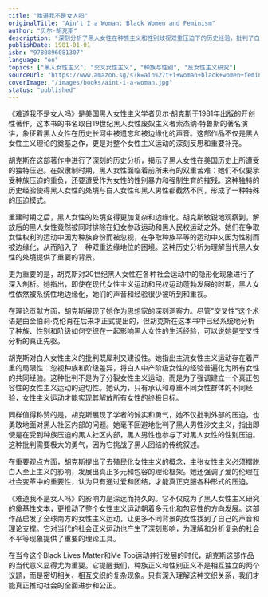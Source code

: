 ```yaml
---
title: "难道我不是女人吗"
originalTitle: "Ain't I a Woman: Black Women and Feminism"
author: "贝尔·胡克斯"
description: "深刻分析了黑人女性在种族主义和性别歧视双重压迫下的历史经验，批判了白人女性主义的局限性。"
publishDate: 1981-01-01
isbn: "9780896081307"
language: "en"
topics: ["黑人女性主义", "交叉女性主义", "种族与性别", "反女性主义研究"]
sourceUrl: "https://www.amazon.sg/s?k=ain%27t+i+woman+black+women+feminism+bell+hooks&tag=inkrupt-22"
coverImage: "/images/books/aint-i-a-woman.jpg"
status: "published"
---
```


《难道我不是女人吗》是美国黑人女性主义学者贝尔·胡克斯于1981年出版的开创性著作，这本书的书名取自19世纪黑人女性废奴主义者索杰纳·特鲁斯的著名演讲，象征着黑人女性在历史长河中被遗忘和被边缘化的声音。这部作品不仅是黑人女性主义理论的奠基之作，更是对整个女性主义运动的深刻反思和重要补充。

胡克斯在这部著作中进行了深刻的历史分析，揭示了黑人女性在美国历史上所遭受的独特压迫。在奴隶制时期，黑人女性面临着前所未有的双重苦难：她们不仅要承受种族压迫的重负，还要遭受作为女性的性别暴力和强制生育的摧残。这种独特的历史经验使得黑人女性的处境与白人女性和黑人男性都截然不同，形成了一种特殊的压迫模式。

重建时期之后，黑人女性的处境变得更加复杂和边缘化。胡克斯敏锐地观察到，解放后的黑人女性竟然被同时排除在妇女参政运动和黑人民权运动之外。她们在争取女性权利的运动中因为种族身份而被忽视，在争取种族平等的运动中又因为性别而被边缘化，从而陷入了一种双重边缘地位的困境。这种历史分析为理解当代黑人女性的处境提供了重要的背景。

更为重要的是，胡克斯对20世纪黑人女性在各种社会运动中的隐形化现象进行了深入剖析。她指出，即使在现代女性主义运动和民权运动蓬勃发展的时期，黑人女性依然被系统性地边缘化，她们的声音和经验很少被听到和重视。

在理论贡献方面，胡克斯展现了她作为思想家的深刻洞察力。尽管"交叉性"这个术语是由金伯莉·克伦肖在后来才正式提出的，但胡克斯在这本书中已经系统地分析了种族、性别和阶级如何交织在一起影响黑人女性的生活经验，可以说她是交叉性分析的真正先驱。

胡克斯对白人女性主义的批判既犀利又建设性。她指出主流女性主义运动存在着严重的局限性：忽视种族和阶级差异，将白人中产阶级女性的经验普遍化为所有女性的共同经验。这种批判不是为了分裂女性主义运动，而是为了强调建立一个真正包容性的女性主义运动的迫切性。她认为，只有承认和尊重不同女性群体的不同经验，女性主义运动才能实现其解放所有女性的终极目标。

同样值得称赞的是，胡克斯展现了学者的诚实和勇气，她不仅批判外部的压迫，也勇敢地面对黑人社区内部的问题。她毫不回避地批判了黑人男性沙文主义，指出即使是在受到种族压迫的黑人社区内部，黑人男性也参与了对黑人女性的性别压迫。这种批判需要极大的勇气，因为它挑战了黑人团结的传统叙述。

在重要观点方面，胡克斯提出了去殖民化女性主义的概念，主张女性主义必须摆脱白人至上主义的影响，发展出真正多元和包容的理论框架。她还强调了爱的伦理在社会变革中的重要性，认为只有通过爱和团结，才能真正克服各种形式的压迫。

《难道我不是女人吗》的影响力是深远而持久的。它不仅成为了黑人女性主义研究的奠基性文本，更推动了整个女性主义运动朝着多元化和包容性的方向发展。这部作品启发了全球南方的女性主义运动，让更多不同背景的女性找到了自己的声音和理论支撑。它对当代的社会正义运动也产生了深刻影响，为理解和分析复杂的社会不平等现象提供了重要的理论工具。

在当今这个Black Lives Matter和Me Too运动并行发展的时代，胡克斯这部作品的当代意义显得尤为重要。它提醒我们，种族正义和性别正义不是相互独立的两个议题，而是密切相关、相互交织的复杂现象。只有深入理解这种交织关系，我们才能真正推动社会的全面进步和公正。